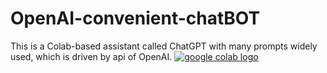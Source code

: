 # OpenAI-convenient-chatBOT
This is a Colab-based assistant called ChatGPT with many prompts widely used, which is driven by api of OpenAI.
<a href="[https://colab.research.google.com/drive/1m52PNveE4PBhYrecj34cnpEeiHcC5LTb?usp=sharing](https://colab.research.google.com/drive/1Q8BsKiMaxeR2mDXqHaCOYaUPqD7SFO6t?usp=sharing)"><img src="https://colab.research.google.com/assets/colab-badge.svg" alt="google colab logo"></a>
